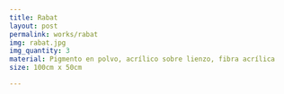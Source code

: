 ```yaml
---
title: Rabat
layout: post
permalink: works/rabat
img: rabat.jpg
img_quantity: 3
material: Pigmento en polvo, acrílico sobre lienzo, fibra acrílica
size: 100cm x 50cm

---
```

